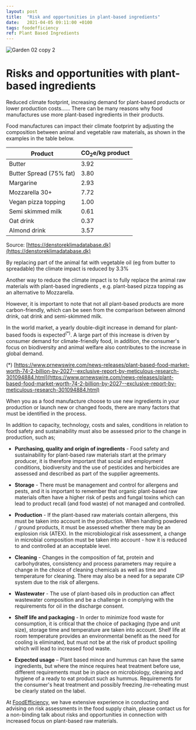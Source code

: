 ```yaml
---
layout: post
title:  "Risk and opportunities in plant-based ingredients"
date:   2021-04-05 09:11:00 +0100
tags: foodefficiency
ref: Plant Based Ingredients
---
```

![Garden 02 copy 2](https://user-images.githubusercontent.com/75361000/113566386-e32bbb00-960c-11eb-8f51-bef81ba18f25.jpg#w450)


# Risks and opportunities with plant-based ingredients

Reduced climate footprint, increasing demand for plant-based products or lower production costs......
There can be many reasons why food manufactures use more plant-based ingredients in their products.

Food manufactures can impact their climate footprint by adjusting the composition between animal and vegetable raw materials, as shown in the examples in the table below.

|Product 			|CO<sub>2</sub>e/kg product|
--- | ---
|Butter                 |3.92|
|Butter Spread (75% fat) |3.80|
|Margarine              |2.93|
|Mozzarella 30+         |7.72|
|Vegan pizza topping    |1.00|
|Semi skimmed milk      |0.61|
|Oat drink              |0.37|
|Almond drink           |3.57|

Source: [https://denstoreklimadatabase.dk](https://denstoreklimadatabase.dk)

By replacing part of the animal fat with vegetable oil (eg from butter to spreadable) the climate impact is reduced by 3.3%

Another way to reduce the climate impact is to fully replace the animal raw materials with plant-based ingredients , e.g. plant-based pizza topping as an alternative to Mozzarella.

However, it is important to note that not all plant-based products are more carbon-friendly, which can be seen from the comparison between almond drink, oat drink and semi-skimmed milk.

In the world market, a yearly double-digit increase in demand for plant-based foods is expected<sup>(*)</sup>. A large part of this increase is driven by consumer demand for climate-friendly food, in addition, the consumer's focus on biodiversity and animal welfare also contributes to the increase in global demand.

(*) [https://www.prnewswire.com/news-releases/plant-based-food-market-worth-74-2-billion-by-2027--exclusive-report-by-meticulous-research-301094884.html](https://www.prnewswire.com/news-releases/plant-based-food-market-worth-74-2-billion-by-2027--exclusive-report-by-meticulous-research-301094884.html)

When you as a food manufacture choose to use new ingredients in your production or launch new or changed foods, there are many factors that must be identified in the process.

In addition to capacity, technology, costs and sales, conditions in relation to food safety and sustainability must also be assessed prior to the change in production, such as;

- **Purchasing, quality and origin of ingredients** - Food safety and sustainability for plant-based raw materials start at the primary producer, it is therefore important that social and employment conditions, biodiversity and the use of pesticides and herbicides are assessed and described as part of the supplier agreements.

- **Storage** - There must be management and control for allergens and pests, and it is important to remember that organic plant-based raw materials often have a higher risk of pests and fungal toxins which can lead to product recall (and food waste) of not managed and controlled. 

- **Production** - If the plant-based raw materials contain allergens, this must be taken into account in the production. When handling powdered / ground products, it must be assessed whether there may be an explosion risk (ATEX). In the microbiological risk assessment, a change in microbial composition must be taken into account - how it is reduced to and controlled at an acceptable level.

- **Cleaning** - Changes in the composition of fat, protein and carbohydrates, consistency and process parameters may require a change in the choice of cleaning chemicals as well as time and temperature for cleaning. There may also be a need for a separate CIP system due to the risk of allergens.

- **Wastewater** - The use of plant-based oils in production can affect wastewater composition and be a challenge in complying with the requirements for oil in the discharge consent.

- **Shelf life and packaging** - In order to minimize food waste for consumption, it is critical that the choice of packaging (type and unit size), storage time and temperature are taken into account. Shelf life at room temperature provides an environmental benefit as the need for cooling is eliminated, but must not be at the risk of product spoiling which will lead to increased food waste.

- **Expected usage** – Plant based mince and hummus can have the same ingredients, but where the mince requires heat treatment before use, different requirements must be in place on microbiology, cleaning and hygiene of a ready to eat product such as hummus. Requirements for the consumer's heat treatment and possibly freezing /re-reheating must be clearly stated on the label.

At [FoodEfficiency](http://www.foodefficiency.eu/en/), we have extensive experience in conducting and advising on risk assessments in the food supply chain, please contact us for a non-binding talk about risks and opportunities in connection with increased focus on plant-based raw materials.
